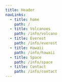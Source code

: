 ```yaml
---
title: Header
navLinks:
  - title: home
    path: /
  - title: Volcanoes
    path: /info/volcano
  - title: Everest
    path: /info/everest
  - title: Hawaii
    path: /info/hawaii
  - title: Space
    path: /info/space
  - title: Contact
    path: /info/contact
---
```

